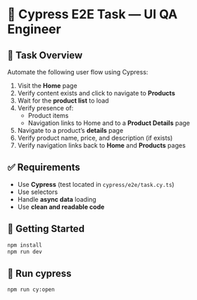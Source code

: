 # 🧪 Cypress E2E Task — UI QA Engineer

## 🎯 Task Overview

Automate the following user flow using Cypress:

1. Visit the **Home** page
2. Verify content exists and click to navigate to **Products**
3. Wait for the **product list** to load
4. Verify presence of:
   - Product items
   - Navigation links to Home and to a **Product Details** page
5. Navigate to a product’s **details** page
6. Verify product name, price, and description (if exists)
7. Verify navigation links back to **Home** and **Products** pages

## ✅ Requirements

- Use **Cypress** (test located in `cypress/e2e/task.cy.ts`)
- Use selectors
- Handle **async data** loading
- Use **clean and readable code**

## 🚀 Getting Started

```bash
npm install
npm run dev
```

## 🚀 Run cypress

```bash
npm run cy:open
```
